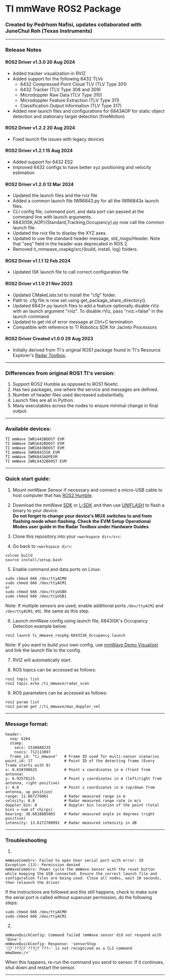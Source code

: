 # TI mmWave ROS2 Package

### Created by Pedrhom Nafisi, updates collaborated with JuneChul Roh (Texas Instruments)
---
### Release Notes

#### ROS2 Driver v1.3.0 20 Aug 2024

* Added tracker visualization in RVIZ
* Added support for the following 6432 TLVs
  * 6432 Compressed Point Cloud TLV (TLV Type 301)
  *	6432 Tracker (TLV Type 308 and 309)
  *	Microdoppler Raw Data   (TLV Type 310)
  *	Microdoppler Feature Extraction (TLV Type 311)
  *	Classification Output Information (TLV Type 317)
* Added new launch files and configurations for 6843AOP for static object detection and stationary target detection (fineMotion)

#### ROS2 Driver v1.2.2 20 Aug 2024

* Fixed launch file issues with legacy devices

#### ROS2 Driver v1.2.1 15 Aug 2024

* Added support for 6432 ES2
* Improved 6432 configs to have better xyz positioning and velocity estimation

#### ROS2 Driver v1.2.0 12 Mar 2024

* Updated the launch files and the rviz file
* Added a common launch file IWR6843.py for all the IWR6843x launch files.
* CLI config file, command port, and data port can passed at the command line with launch arguments. 
* 6843{ISK,AOP}{Standard,Tracking,Occupancy}.py now call the common launch file.
* Updated the rviz file to display the XYZ axes.
* Updated to use the standard header message, std_msgs/Header. Note that "seq" field in the header was deprecated in ROS 2.
* Removed ti_mmwave_rospkg/src/{build, install, log} folders.

#### ROS2 Driver v1.1.1 12 Feb 2024

* Updated ISK launch file to call correct configuration file

#### ROS2 Driver v1.1.0 21 Nov 2023 

* Updated CMakeLists.txt to install the "cfg" folder.
* Path to .cfg file is now set using get_package_share_directory().
* Updated 6843*.py launch files to add a feature optionally disable rViz with an launch argument "rviz". To disable rViz, pass "rviz:=false" in the launch command.
* Updated to get rid of error message at Ctrl+C termination
* Compatible with reference to TI Robotics SDK for Jacinto Processors

#### ROS2 Driver Created v1.0.0 29 Aug 2023 

* Initially derived from TI's original ROS1 package found in TI's Resource Explorer's [Radar Toolbox](https://dev.ti.com/tirex/global?id=RADAR_TOOLBOX).

---

### Differences from original ROS1 TI's version:
1. Support ROS2 Humble as opposed to ROS1 Noetic. 
2. Has two packages, one where the service and messages are defined.
3. Number of header files used decreased substantially.
4. Launch files are all in Python.
5. Many executables across the nodes to ensure minimal change in final output.

---
### Available devices:
```
TI mmWave IWR1443BOOST EVM
TI mmWave IWR1642BOOST EVM
TI mmWave IWR1843BOOST EVM
TI mmWave IWR6843ISK EVM
TI mmWave IWR6843AOPEVM
TI mmWave IWRL6432BOOST EVM
```
---
### Quick start guide:
1. Mount mmWave Sensor if necessary and connect a micro-USB cable to host computer that has [ROS2 Humble](https://docs.ros.org/en/humble/index.html).

2. Download the mmWave [SDK](https://www.ti.com/tool/MMWAVE-SDK) or [L-SDK](https://www.ti.com/tool/MMWAVE-L-SDK) and then use [UNIFLASH](http://www.ti.com/tool/UNIFLASH) to flash a binary to your device.  
**Do not forget to change your device's MUX switches to and from flashing mode when flashing. Check the EVM Setup Operational Modes user guide in the Radar Toolbox under Hardware Guides**

3. Clone this repository into your `<workspace dir>/src`:

4. Go back to `<workspace dir>`:

```
colcon build
source install/setup.bash
```

5. Enable command and data ports on Linux:
```
sudo chmod 666 /dev/ttyACM0
sudo chmod 666 /dev/ttyACM1
or
sudo chmod 666 /dev/ttyUSB0
sudo chmod 666 /dev/ttyUSB1
```
Note: If multiple sensors are used, enable additional ports `/dev/ttyACM2` and `/dev/ttyACM3`, etc. the same as this step.

6. Launch mmWave config using launch file, 6843ISK's Occupancy Detection example below:
```
ros2 launch ti_mmwave_rospkg 6843ISK_Occupancy.launch
```

Note: If you want to build your own config, use [mmWave Demo Visualizer](https://dev.ti.com/mmwavedemovisualizer) and link the launch file to the config.

7. RVIZ will automatically start.

8. ROS topics can be accessed as follows:
```
ros2 topic list
ros2 topic echo /ti_mmwave/radar_scan
```
9. ROS parameters can be accessed as follows:
```
ros2 param list
ros2 param get //ti_mmwave/max_doppler_vel
```

---
### Message format:
```
header: 
  seq: 6264
  stamp: 
    secs: 1538888235
    nsecs: 712113897
  frame_id: "ti_mmwave"   # Frame ID used for multi-sensor scenarios
point_id: 17              # Point ID of the detecting frame (Every frame starts with 0)
x: 8.650390625            # Point x coordinates in m (front from antenna)
y: 6.92578125             # Point y coordinates in m (left/right from antenna, right positive)
z: 0.0                    # Point z coordinates in m (up/down from antenna, up positive)
range: 11.067276001       # Radar measured range in m
velocity: 0.0             # Radar measured range rate in m/s
doppler_bin: 8            # Doppler bin location of the point (total bins = num of chirps)
bearing: 38.6818885803    # Radar measured angle in degrees (right positive)
intensity: 13.6172780991  # Radar measured intensity in dB
```
---
### Troubleshooting
1.
```
mmWaveCommSrv: Failed to open User serial port with error: IO Exception (13): Permission denied
mmWaveCommSrv: Power cycle the mmWave Sensor with the reset button while keeping the USB connected. Ensure the correct launch file and configuration files are being used. Close all nodes, wait 10 seconds, then relaunch the driver
```
If the instructions are followed and this still happens, check to make sure the serial port is called without superuser permission, do the following steps:
```
sudo chmod 666 /dev/ttyACM0
sudo chmod 666 /dev/ttyACM1
```
2.
```
mmWaveQuickConfig: Command failed (mmWave sensor did not respond with 'Done')
mmWaveQuickConfig: Response: 'sensorStop
'?`????`????`???~' is not recognized as a CLI command
mmwDemo:/>'
```
When this happens, re-run the command you send to sensor. If it continues, shut down and restart the sensor.

---